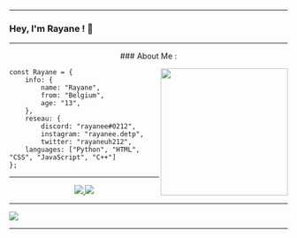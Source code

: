 --------------------------------------------------------------------

### Hey, I'm Rayane ! 👋

--------------------------------------------------------------------
<p align="center">
    ### About Me :
</p>

<img align='right' src="https://i.pinimg.com/originals/86/02/b8/8602b8e45b36e3c9f6312319e261133b.gif" width="230">

```JS
const Rayane = {
    info: {
        name: "Rayane",
        from: "Belgium",
        age: "13",
    },
    reseau: {
        discord: "rayanee#0212",
        instagram: "rayanee.detp",
        twitter: "rayaneuh212",
    languages: ["Python", "HTML", "CSS", "JavaScript", "C++"]
};
```
--------------------------------------------------------------------

<p align="center">
<a href="https://github.com/rayaneqlf">
  <img src="https://img.shields.io/github/followers/rayaneqlf">
</a>
<a href="https://github.com/rayaneqlf">
   <img src="https://komarev.com/ghpvc/?username=rayaneqlf">
</a>
</p>

--------------------------------------------------------------------

<img src="https://github-readme-stats.vercel.app/api?username=rayaneqlf&&show_icons=true&title_color=FFFFFF&icon_color=FF0000&text_color=daf7dc&bg_color=000000">

--------------------------------------------------------------------
